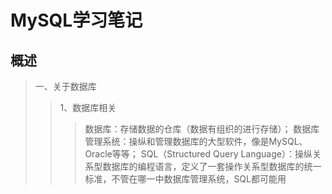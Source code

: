 # MySQL学习笔记

## 概述 

> 一、关于数据库
>> 1、数据库相关
>>> 数据库：存储数据的仓库（数据有组织的进行存储）；
>>> 数据库管理系统：操纵和管理数据库的大型软件，像是MySQL、Oracle等等；
>>> SQL（Structured Query Language）：操纵关系型数据库的编程语言，定义了一套操作关系型数据库的统一标准，不管在哪一中数据库管理系统，SQL都可能用
